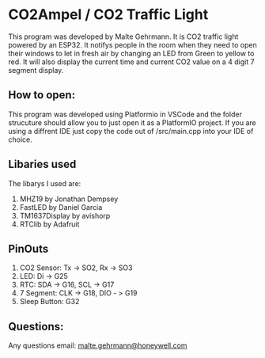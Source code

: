 # CO2Ampel / CO2 Traffic Light

This program was developed by Malte Gehrmann. It is CO2 traffic light powered by an ESP32. It notifys people in the room
when they need to open their windows to let in fresh air by changing an LED from Green to yellow to red.
It will also display the current time and current CO2 value on a 4 digit 7 segment display.

## How to open:

This program was developed using Platformio in VSCode and the folder strucuture should allow you to just open it as a PlatformIO project.
If you are using a diffrent IDE just copy the code out of /src/main.cpp into your IDE of choice.

## Libaries used
The libarys I used are:
1. MHZ19 by Jonathan Dempsey
2. FastLED by Daniel Garcia
3. TM1637Display by avishorp
4. RTClib by Adafruit


## PinOuts

1. CO2 Sensor: Tx -> SO2, Rx -> SO3
2. LED: Di -> G25
3. RTC: SDA -> G16, SCL -> G17
4. 7 Segment: CLK -> G18, DIO - > G19
5. Sleep Button: G32


## Questions:
Any questions email: malte.gehrmann@honeywell.com
